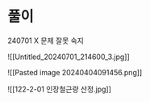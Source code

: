 # 풀이

240701 X 문제 잘못 숙지

![[Untitled_20240701_214600_3.jpg]]

![[Pasted image 20240404091456.png]]


![[122-2-01 인장철근량 산정.jpg]]